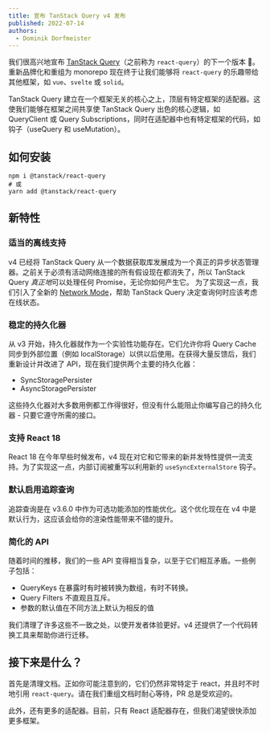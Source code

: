 ```yaml
---
title: 宣布 TanStack Query v4 发布
published: 2022-07-14
authors:
  - Dominik Dorfmeister
---
```


我们很高兴地宣布 [TanStack Query](/query/v4)（之前称为 `react-query`）的下一个版本 🎉。
重新品牌化和重组为 monorepo 现在终于让我们能够将 `react-query` 的乐趣带给其他框架，如 `vue`、`svelte` 或 `solid`。

TanStack Query 建立在一个框架无关的核心之上，顶层有特定框架的适配器。这使我们能够在框架之间共享使 TanStack Query 出色的核心逻辑，如 QueryClient 或 Query Subscriptions，同时在适配器中也有特定框架的代码，如钩子（useQuery 和 useMutation）。

## 如何安装

```
npm i @tanstack/react-query
# 或
yarn add @tanstack/react-query
```

## 新特性

### 适当的离线支持

v4 已经将 TanStack Query 从一个数据获取库发展成为一个真正的异步状态管理器。之前关于必须有活动网络连接的所有假设现在都消失了，所以 TanStack Query *真正地*可以处理任何 Promise，无论你如何产生它。
为了实现这一点，我们引入了全新的 [Network Mode](/query/v4/docs/guides/network-mode)，帮助 TanStack Query 决定查询何时应该考虑在线状态。

### 稳定的持久化器

从 v3 开始，持久化器就作为一个实验性功能存在。它们允许你将 Query Cache 同步到外部位置（例如 localStorage）以供以后使用。在获得大量反馈后，我们重新设计并改进了 API，现在我们提供两个主要的持久化器：

- SyncStoragePersister
- AsyncStoragePersister

这些持久化器对大多数用例都工作得很好，但没有什么能阻止你编写自己的持久化器 - 只要它遵守所需的接口。

### 支持 React 18

React 18 在今年早些时候发布，v4 现在对它和它带来的新并发特性提供一流支持。为了实现这一点，内部订阅被重写以利用新的 `useSyncExternalStore` 钩子。

### 默认启用追踪查询

追踪查询是在 v3.6.0 中作为可选功能添加的性能优化。这个优化现在在 v4 中是默认行为，这应该会给你的渲染性能带来不错的提升。

### 简化的 API

随着时间的推移，我们的一些 API 变得相当复杂，以至于它们相互矛盾。一些例子包括：

- QueryKeys 在暴露时有时被转换为数组，有时不转换。
- Query Filters 不直观且互斥。
- 参数的默认值在不同方法上默认为相反的值

我们清理了许多这些不一致之处，以使开发者体验更好。v4 还提供了一个代码转换工具来帮助你进行迁移。

## 接下来是什么？

首先是清理文档。正如你可能注意到的，它们仍然非常特定于 react，并且时不时地引用 `react-query`。请在我们重组文档时耐心等待，PR 总是受欢迎的。

此外，还有更多的适配器。目前，只有 React 适配器存在，但我们渴望很快添加更多框架。
